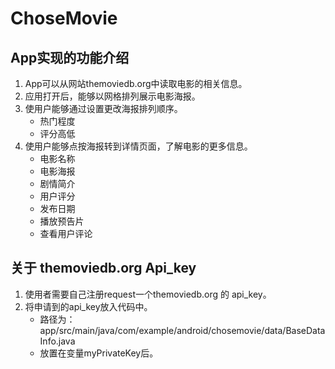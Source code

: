 # ChoseMovie

## App实现的功能介绍
1. App可以从网站themoviedb.org中读取电影的相关信息。
2. 应用打开后，能够以网格排列展示电影海报。
3. 使用户能够通过设置更改海报排列顺序。
     * 热门程度
     * 评分高低
4. 使用户能够点按海报转到详情页面，了解电影的更多信息。
     * 电影名称 
      * 电影海报  
      * 剧情简介 
      * 用户评分 
      * 发布日期  
      * 播放预告片
      * 查看用户评论


## 关于 themoviedb.org Api_key
1. 使用者需要自己注册request一个themoviedb.org 的 api_key。
2. 将申请到的api_key放入代码中。
      * 路径为：app/src/main/java/com/example/android/chosemovie/data/BaseDataInfo.java 
      * 放置在变量myPrivateKey后。





